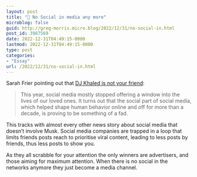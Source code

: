 ```yaml
---
layout: post
title: "🔗 No Social in media any more"
microblog: false
guid: http://greg-morris.micro.blog/2022/12/31/no-social-in.html
post_id: 3987569
date: 2022-12-31T04:49:15-0000
lastmod: 2022-12-31T04:49:15-0000
type: post
categories:
- "Essay"
url: /2022/12/31/no-social-in.html
---
```

Sarah Frier pointing out that [DJ Khaled is not your friend](https://www.bloomberg.com/news/newsletters/2022-12-29/why-are-friends-not-in-my-instagram-feed-2022-marked-a-shift?sref=Qk91czAc):

> This year, social media mostly stopped offering a window into the lives of our loved ones. It turns out that the social part of social media, which helped shape human behavior online and off for more than a decade, is proving to be something of a fad.

This tracks with almost every other news story about social media that doesn’t involve Musk. Social media companies are trapped in a loop that limits friends posts reach to prioritise viral content, leading to less posts by friends, thus less posts to show you. 

As they all scrabble for your attention the only winners are advertisers, and those aiming for maximum attention. When there is no social in the networks anymore they just become a media channel. 
